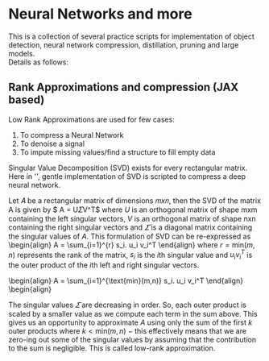 # Neural Networks and more

This is a collection of several practice scripts for implementation of object detection, neural network compression, distillation, pruning and large models.   
Details as follows:


## Rank Approximations and compression (JAX based)

Low Rank Approximations are used for few cases:

1.   To compress a Neural Network 
2.   To denoise a signal
3.   To impute missing values/find a structure to fill empty data

Singular Value Decomposition (SVD) exists for every rectangular matrix. Here in '', gentle implementation of SVD is scripted to compress a deep neural network.

Let 𝛢 be a rectangular matrix of dimensions 𝑚𝘹𝑛, then the SVD of the matrix A is given by $ A = U𝛴V^T$ where $U$ is an orthogonal matrix of shape mxm containing the left singular vectors, $V$ is an orthogonal matrix of shape nxn containing the right singular vectors and $𝛴$ is a diagonal matrix containing the singular values of $A$. This formulation of SVD can be re-expressed as \begin{align} A = \sum_{i=1}^{r} s_i. u_i v_i^T \end{align} where $r = \text{min}(m,n)$ represents the rank of the matrix, $s_i$ is the $i$th singular value and $u_i v_i^T$ is the outer product of the $i$th left and right singular vectors. 

\begin{align}
A = \sum_{i=1}^{\text{min}(m,n)} s_i. u_i v_i^T
\end{align}
\begin{align}

The singular values $𝛴$ are decreasing in order. So, each outer product is scaled by a smaller value as we compute each term in the sum above. This gives us an opportunity to approximate $A$ using only the sum of the first $k$ outer products where $k < \text{min}(m,n)$ $-$ this effectively means that we are zero-ing out some of the singular values by assuming that the contribution to the sum is negligible. This is called low-rank approximation. 
